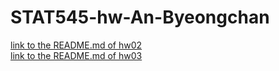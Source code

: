 # STAT545-hw-An-Byeongchan
  
  
[link to the README.md of hw02](hw02/README.md)  
[link to the README.md of hw03](hw03/README.md)  

